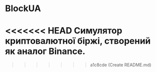 # BlockUA
<<<<<<< HEAD
Симулятор криптовалютної біржі, створений як аналог Binance.
=======
>>>>>>> a1c8cde (Create README.md)
